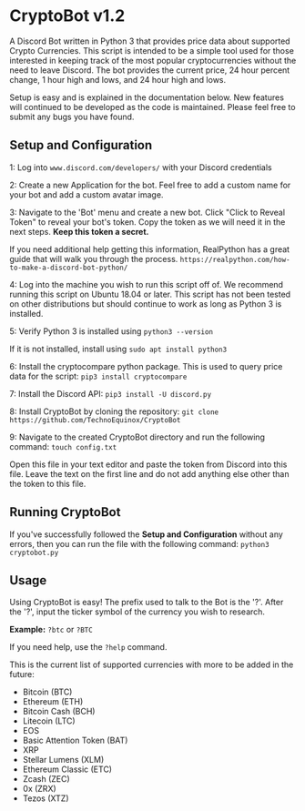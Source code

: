 # CryptoBot v1.2
A Discord Bot written in Python 3 that provides price data about supported Crypto Currencies. This script is intended to be a simple tool used for those interested
in keeping track of the most popular cryptocurrencies without the need to leave Discord. The bot provides the current price, 24 hour percent change, 1 hour high and
lows, and 24 hour high and lows. 

Setup is easy and is explained in the documentation below. New features will continued to be developed as the code is maintained. Please feel free to submit
any bugs you have found. 

## Setup and Configuration
1: Log into `www.discord.com/developers/` with your Discord credentials 

2: Create a new Application for the bot. Feel free to add a custom name for your bot and add a custom avatar image. 

3: Navigate to the 'Bot' menu and create a new bot. Click "Click to Reveal Token" to reveal your bot's token. Copy the token as we will need it in the next steps. **Keep this token a secret.**

If you need additional help getting this information, RealPython has a great guide that will walk you through the process. `https://realpython.com/how-to-make-a-discord-bot-python/`

4: Log into the machine you wish to run this script off of. We recommend running this script on Ubuntu 18.04 or later. This script has not been tested on other distributions but should continue to work as long as Python 3 is installed. 

5: Verify Python 3 is installed using
`python3 --version`

If it is not installed, install using
`sudo apt install python3`

6: Install the cryptocompare python package. This is used to query price data for the script:
`pip3 install cryptocompare`

7: Install the Discord API:
`pip3 install -U discord.py`

8: Install CryptoBot by cloning the repository:
`git clone https://github.com/TechnoEquinox/CryptoBot`

9: Navigate to the created CryptoBot directory and run the following command:
`touch config.txt`

Open this file in your text editor and paste the token from Discord into this file. Leave the text on the first line and do not add anything else other than the token to this file. 

## Running CryptoBot
If you've successfully followed the **Setup and Configuration** without any errors, then you can run the file with the following command:
`python3 cryptobot.py`

## Usage
Using CryptoBot is easy! The prefix used to talk to the Bot is the '?'. After the '?', input the ticker symbol of the currency you wish to research. 

**Example:** `?btc` or `?BTC`

If you need help, use the `?help` command. 

This is the current list of supported currencies with more to be added in the future:
- Bitcoin (BTC) 
- Ethereum (ETH) 
- Bitcoin Cash (BCH) 
- Litecoin (LTC)
- EOS 
- Basic Attention Token (BAT) 
- XRP 
- Stellar Lumens (XLM) 
- Ethereum Classic (ETC) 
- Zcash (ZEC) 
- 0x (ZRX) 
- Tezos (XTZ)

